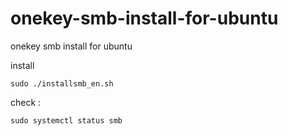 # onekey-smb-install-for-ubuntu
onekey smb install for ubuntu

install
```
sudo ./installsmb_en.sh
```

check : 
```
sudo systemctl status smb
```
